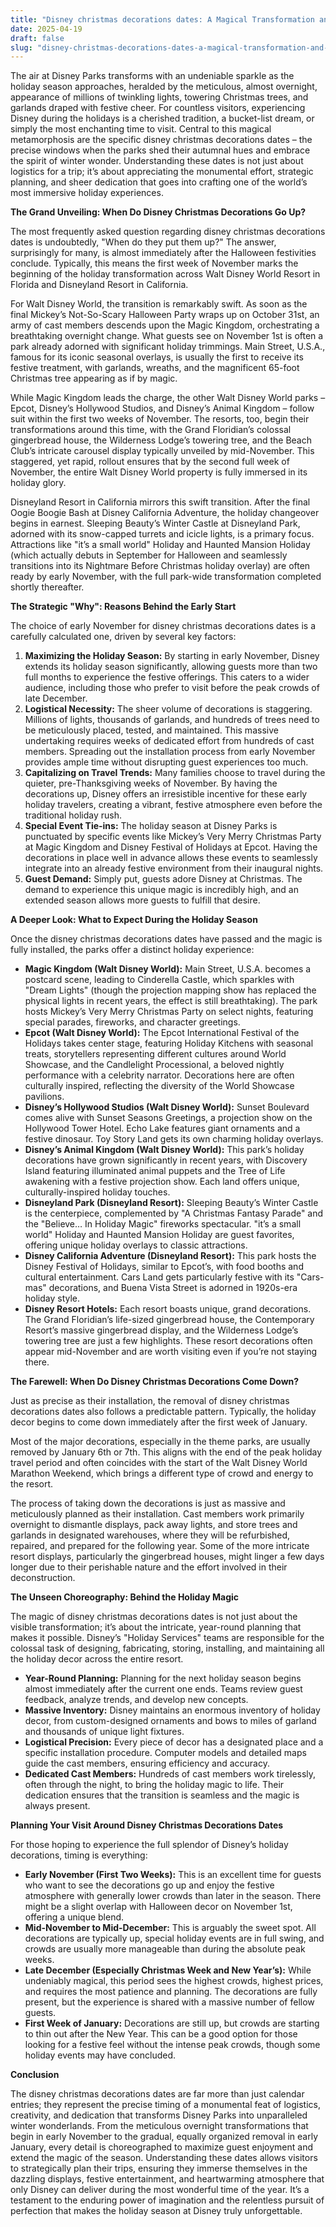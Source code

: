 ```yaml
---
title: "Disney christmas decorations dates: A Magical Transformation and Its Timeline"
date: 2025-04-19
draft: false
slug: "disney-christmas-decorations-dates-a-magical-transformation-and-its-timeline" 
---
```


The air at Disney Parks transforms with an undeniable sparkle as the holiday season approaches, heralded by the meticulous, almost overnight, appearance of millions of twinkling lights, towering Christmas trees, and garlands draped with festive cheer. For countless visitors, experiencing Disney during the holidays is a cherished tradition, a bucket-list dream, or simply the most enchanting time to visit. Central to this magical metamorphosis are the specific disney christmas decorations dates – the precise windows when the parks shed their autumnal hues and embrace the spirit of winter wonder. Understanding these dates is not just about logistics for a trip; it’s about appreciating the monumental effort, strategic planning, and sheer dedication that goes into crafting one of the world’s most immersive holiday experiences.

**The Grand Unveiling: When Do Disney Christmas Decorations Go Up?**

The most frequently asked question regarding disney christmas decorations dates is undoubtedly, "When do they put them up?" The answer, surprisingly for many, is almost immediately after the Halloween festivities conclude. Typically, this means the first week of November marks the beginning of the holiday transformation across Walt Disney World Resort in Florida and Disneyland Resort in California.

For Walt Disney World, the transition is remarkably swift. As soon as the final Mickey’s Not-So-Scary Halloween Party wraps up on October 31st, an army of cast members descends upon the Magic Kingdom, orchestrating a breathtaking overnight change. What guests see on November 1st is often a park already adorned with significant holiday trimmings. Main Street, U.S.A., famous for its iconic seasonal overlays, is usually the first to receive its festive treatment, with garlands, wreaths, and the magnificent 65-foot Christmas tree appearing as if by magic.

While Magic Kingdom leads the charge, the other Walt Disney World parks – Epcot, Disney’s Hollywood Studios, and Disney’s Animal Kingdom – follow suit within the first two weeks of November. The resorts, too, begin their transformations around this time, with the Grand Floridian’s colossal gingerbread house, the Wilderness Lodge’s towering tree, and the Beach Club’s intricate carousel display typically unveiled by mid-November. This staggered, yet rapid, rollout ensures that by the second full week of November, the entire Walt Disney World property is fully immersed in its holiday glory.

Disneyland Resort in California mirrors this swift transition. After the final Oogie Boogie Bash at Disney California Adventure, the holiday changeover begins in earnest. Sleeping Beauty’s Winter Castle at Disneyland Park, adorned with its snow-capped turrets and icicle lights, is a primary focus. Attractions like "it’s a small world" Holiday and Haunted Mansion Holiday (which actually debuts in September for Halloween and seamlessly transitions into its Nightmare Before Christmas holiday overlay) are often ready by early November, with the full park-wide transformation completed shortly thereafter.

**The Strategic "Why": Reasons Behind the Early Start**

The choice of early November for disney christmas decorations dates is a carefully calculated one, driven by several key factors:

1. **Maximizing the Holiday Season:** By starting in early November, Disney extends its holiday season significantly, allowing guests more than two full months to experience the festive offerings. This caters to a wider audience, including those who prefer to visit before the peak crowds of late December.
2. **Logistical Necessity:** The sheer volume of decorations is staggering. Millions of lights, thousands of garlands, and hundreds of trees need to be meticulously placed, tested, and maintained. This massive undertaking requires weeks of dedicated effort from hundreds of cast members. Spreading out the installation process from early November provides ample time without disrupting guest experiences too much.
3. **Capitalizing on Travel Trends:** Many families choose to travel during the quieter, pre-Thanksgiving weeks of November. By having the decorations up, Disney offers an irresistible incentive for these early holiday travelers, creating a vibrant, festive atmosphere even before the traditional holiday rush.
4. **Special Event Tie-ins:** The holiday season at Disney Parks is punctuated by specific events like Mickey’s Very Merry Christmas Party at Magic Kingdom and Disney Festival of Holidays at Epcot. Having the decorations in place well in advance allows these events to seamlessly integrate into an already festive environment from their inaugural nights.
5. **Guest Demand:** Simply put, guests adore Disney at Christmas. The demand to experience this unique magic is incredibly high, and an extended season allows more guests to fulfill that desire.

**A Deeper Look: What to Expect During the Holiday Season**

Once the disney christmas decorations dates have passed and the magic is fully installed, the parks offer a distinct holiday experience:

* **Magic Kingdom (Walt Disney World):** Main Street, U.S.A. becomes a postcard scene, leading to Cinderella Castle, which sparkles with "Dream Lights" (though the projection mapping show has replaced the physical lights in recent years, the effect is still breathtaking). The park hosts Mickey’s Very Merry Christmas Party on select nights, featuring special parades, fireworks, and character greetings.
* **Epcot (Walt Disney World):** The Epcot International Festival of the Holidays takes center stage, featuring Holiday Kitchens with seasonal treats, storytellers representing different cultures around World Showcase, and the Candlelight Processional, a beloved nightly performance with a celebrity narrator. Decorations here are often culturally inspired, reflecting the diversity of the World Showcase pavilions.
* **Disney’s Hollywood Studios (Walt Disney World):** Sunset Boulevard comes alive with Sunset Seasons Greetings, a projection show on the Hollywood Tower Hotel. Echo Lake features giant ornaments and a festive dinosaur. Toy Story Land gets its own charming holiday overlays.
* **Disney’s Animal Kingdom (Walt Disney World):** This park’s holiday decorations have grown significantly in recent years, with Discovery Island featuring illuminated animal puppets and the Tree of Life awakening with a festive projection show. Each land offers unique, culturally-inspired holiday touches.
* **Disneyland Park (Disneyland Resort):** Sleeping Beauty’s Winter Castle is the centerpiece, complemented by "A Christmas Fantasy Parade" and the "Believe… In Holiday Magic" fireworks spectacular. "it’s a small world" Holiday and Haunted Mansion Holiday are guest favorites, offering unique holiday overlays to classic attractions.
* **Disney California Adventure (Disneyland Resort):** This park hosts the Disney Festival of Holidays, similar to Epcot’s, with food booths and cultural entertainment. Cars Land gets particularly festive with its "Cars-mas" decorations, and Buena Vista Street is adorned in 1920s-era holiday style.
* **Disney Resort Hotels:** Each resort boasts unique, grand decorations. The Grand Floridian’s life-sized gingerbread house, the Contemporary Resort’s massive gingerbread display, and the Wilderness Lodge’s towering tree are just a few highlights. These resort decorations often appear mid-November and are worth visiting even if you’re not staying there.

**The Farewell: When Do Disney Christmas Decorations Come Down?**

Just as precise as their installation, the removal of disney christmas decorations dates also follows a predictable pattern. Typically, the holiday decor begins to come down immediately after the first week of January.

Most of the major decorations, especially in the theme parks, are usually removed by January 6th or 7th. This aligns with the end of the peak holiday travel period and often coincides with the start of the Walt Disney World Marathon Weekend, which brings a different type of crowd and energy to the resort.

The process of taking down the decorations is just as massive and meticulously planned as their installation. Cast members work primarily overnight to dismantle displays, pack away lights, and store trees and garlands in designated warehouses, where they will be refurbished, repaired, and prepared for the following year. Some of the more intricate resort displays, particularly the gingerbread houses, might linger a few days longer due to their perishable nature and the effort involved in their deconstruction.

**The Unseen Choreography: Behind the Holiday Magic**

The magic of disney christmas decorations dates is not just about the visible transformation; it’s about the intricate, year-round planning that makes it possible. Disney’s "Holiday Services" teams are responsible for the colossal task of designing, fabricating, storing, installing, and maintaining all the holiday decor across the entire resort.

* **Year-Round Planning:** Planning for the next holiday season begins almost immediately after the current one ends. Teams review guest feedback, analyze trends, and develop new concepts.
* **Massive Inventory:** Disney maintains an enormous inventory of holiday decor, from custom-designed ornaments and bows to miles of garland and thousands of unique light fixtures.
* **Logistical Precision:** Every piece of decor has a designated place and a specific installation procedure. Computer models and detailed maps guide the cast members, ensuring efficiency and accuracy.
* **Dedicated Cast Members:** Hundreds of cast members work tirelessly, often through the night, to bring the holiday magic to life. Their dedication ensures that the transition is seamless and the magic is always present.

**Planning Your Visit Around Disney Christmas Decorations Dates**

For those hoping to experience the full splendor of Disney’s holiday decorations, timing is everything:

* **Early November (First Two Weeks):** This is an excellent time for guests who want to see the decorations go up and enjoy the festive atmosphere with generally lower crowds than later in the season. There might be a slight overlap with Halloween decor on November 1st, offering a unique blend.
* **Mid-November to Mid-December:** This is arguably the sweet spot. All decorations are typically up, special holiday events are in full swing, and crowds are usually more manageable than during the absolute peak weeks.
* **Late December (Especially Christmas Week and New Year’s):** While undeniably magical, this period sees the highest crowds, highest prices, and requires the most patience and planning. The decorations are fully present, but the experience is shared with a massive number of fellow guests.
* **First Week of January:** Decorations are still up, but crowds are starting to thin out after the New Year. This can be a good option for those looking for a festive feel without the intense peak crowds, though some holiday events may have concluded.

**Conclusion**

The disney christmas decorations dates are far more than just calendar entries; they represent the precise timing of a monumental feat of logistics, creativity, and dedication that transforms Disney Parks into unparalleled winter wonderlands. From the meticulous overnight transformations that begin in early November to the gradual, equally organized removal in early January, every detail is choreographed to maximize guest enjoyment and extend the magic of the season. Understanding these dates allows visitors to strategically plan their trips, ensuring they immerse themselves in the dazzling displays, festive entertainment, and heartwarming atmosphere that only Disney can deliver during the most wonderful time of the year. It’s a testament to the enduring power of imagination and the relentless pursuit of perfection that makes the holiday season at Disney truly unforgettable.